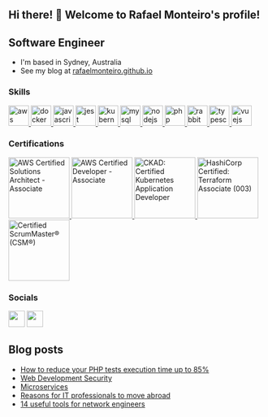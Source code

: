 ## Hi there! 👋 Welcome to Rafael Monteiro's profile!

## Software Engineer

* I'm based in Sydney, Australia
* See my blog at [rafaelmonteiro.github.io](https://rafaelmonteiro.github.io/)

### Skills

<p align="left">
  <a href="https://aws.amazon.com" target="_blank">
    <img
      src="https://www.vectorlogo.zone/logos/amazon_aws/amazon_aws-icon.svg"
      alt="aws"
      width="40"
      height="40"
    />
  </a>
  <a href="https://www.docker.com/" target="_blank">
    <img
      src="https://www.vectorlogo.zone/logos/docker/docker-icon.svg"
      alt="docker"
      width="40"
      height="40"
    />
  </a>
  <a
    href="https://developer.mozilla.org/en-US/docs/Web/JavaScript"
    target="_blank"
  >
    <img
      src="https://www.vectorlogo.zone/logos/javascript/javascript-icon.svg"
      alt="javascript"
      width="40"
      height="40"
    />
  </a>
  <a href="https://jestjs.io" target="_blank">
    <img
      src="https://www.vectorlogo.zone/logos/jestjsio/jestjsio-icon.svg"
      alt="jest"
      width="40"
      height="40"
    />
  </a>
  <a href="https://kubernetes.io" target="_blank">
    <img
      src="https://www.vectorlogo.zone/logos/kubernetes/kubernetes-icon.svg"
      alt="kubernetes"
      width="40"
      height="40"
    />
  </a>
  <a href="https://www.mysql.com" target="_blank">
    <img
      src="https://www.vectorlogo.zone/logos/mysql/mysql-icon.svg"
      alt="mysql"
      width="40"
      height="40"
    />
  </a>  
  <a href="https://nodejs.org" target="_blank">
    <img
      src="https://www.vectorlogo.zone/logos/nodejs/nodejs-icon.svg"
      alt="nodejs"
      width="40"
      height="40"
    />
  </a>
  <a href="https://www.php.net" target="_blank">
    <img
      src="https://www.vectorlogo.zone/logos/php/php-icon.svg"
      alt="php"
      width="40"
      height="40"
    />
  </a>  
  <a href="https://www.rabbitmq.com" target="_blank">
    <img
      src="https://www.vectorlogo.zone/logos/rabbitmq/rabbitmq-icon.svg"
      alt="rabbitMQ"
      width="40"
      height="40"
    />
  </a>
  <a href="https://www.typescriptlang.org/" target="_blank">
    <img
      src="https://www.vectorlogo.zone/logos/typescriptlang/typescriptlang-icon.svg"
      alt="typescript"
      width="40"
      height="40"
    />
  </a>
  <a href="https://vuejs.org/" target="_blank">
    <img
      src="https://www.vectorlogo.zone/logos/vuejs/vuejs-icon.svg"
      alt="vuejs"
      width="40"
      height="40"
    />
  </a>
</p>

### Certifications

<a href="https://www.credly.com/badges/dbdf5190-d2b7-4235-857d-e71d68e5d7d0/public_url" target="_blank">
  <img
    src="https://images.credly.com/size/120x120/images/0e284c3f-5164-4b21-8660-0d84737941bc/image.png"
    alt="AWS Certified Solutions Architect - Associate"
    width="120"
    height="120"
  />
</a>
<a href="https://www.credly.com/badges/763306fa-995b-4a82-a21d-d92e6e4e4d38/public_url" target="_blank">
  <img
    src="https://images.credly.com/size/120x120/images/b9feab85-1a43-4f6c-99a5-631b88d5461b/image.png"
    alt="AWS Certified Developer - Associate"
    width="120"
    height="120"
  />
</a>
<a href="https://www.credly.com/badges/cce239f2-625e-4957-8894-2a776eeb98e0/public_url" target="_blank">
  <img
    src="https://images.credly.com/size/120x120/images/f88d800c-5261-45c6-9515-0458e31c3e16/ckad_from_cncfsite.png"
    alt="CKAD: Certified Kubernetes Application Developer"
    width="120"
    height="120"
  />
</a>
<a href="https://www.credly.com/badges/711ffc69-3f7c-40fd-ae2c-e60a8529afb5/public_url" target="_blank">
  <img
    src="https://images.credly.com/size/120x120/images/85b9cfc4-257a-4742-878c-4f7ab4a2631b/image.png"
    alt="HashiCorp Certified: Terraform Associate (003)"
    width="120"
    height="120"
  />
</a>
<a href="https://certification.scrumalliance.org/accounts/655117-rafael-feitosa/certifications/726786-csm" target="_blank">
  <img
    src="https://rafaelmonteiro.github.io/images/csm-seal.png"
    alt="Certified ScrumMaster® (CSM®)"
    width="120"
    height="120"
  />
</a>


### Socials

<p align="left"><a href="https://www.linkedin.com/in/rafaelfmonteiro" target="_blank" rel="noreferrer"><img src="https://raw.githubusercontent.com/danielcranney/readme-generator/main/public/icons/socials/linkedin.svg" width="32" height="32" /></a> <a href="https://www.twitter.com/rfmsts" target="_blank" rel="noreferrer"><img src="https://raw.githubusercontent.com/danielcranney/readme-generator/main/public/icons/socials/twitter.svg" width="32" height="32" /></a></p>

## Blog posts

- [How to reduce your PHP tests execution time up to 85%](https://rafaelmonteiro.github.io/development/how-to-reduce-your-php-tests-execution-time-up-to-85-percent)
- [Web Development Security](https://rafaelmonteiro.github.io/development/web-development-security)
- [Microservices](https://dev.to/rafaelmonteiro/microservices-1lgf)
- [Reasons for IT professionals to move abroad](https://rafaelmonteiro.github.io/lifestyle/reasons-for-it-professionals-to-move-abroad)
- [14 useful tools for network engineers](https://dev.to/rafaelmonteiro/14-useful-tools-for-network-engineers-2d0l)
